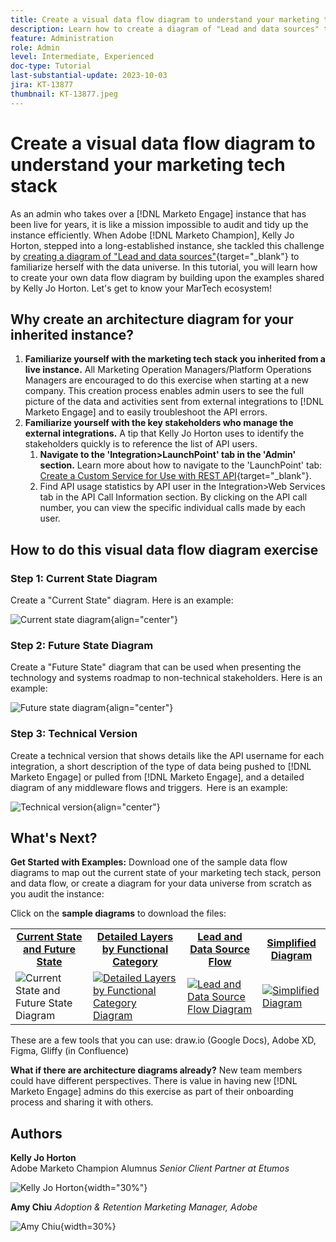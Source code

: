 ```yaml
---
title: Create a visual data flow diagram to understand your marketing tech stack
description: Learn how to create a diagram of "Lead and data sources" to understand the data universe, to audit and tidy up the instance efficiently.  
feature: Administration
role: Admin
level: Intermediate, Experienced
doc-type: Tutorial
last-substantial-update: 2023-10-03
jira: KT-13877
thumbnail: KT-13877.jpeg
---
```


# Create a visual data flow diagram to understand your marketing tech stack

As an admin who takes over a [!DNL Marketo Engage] instance that has been live for years, it is like a mission impossible to audit and tidy up the instance efficiently. When Adobe [!DNL Marketo Champion], Kelly Jo Horton, stepped into a long-established instance, she tackled this challenge by [creating a diagram of "Lead and data sources"](https://nation.marketo.com/t5/employee-blogs/understand-your-marketing-technology-and-data-create-this/ba-p/296774){target="_blank"} to familiarize herself with the data universe. In this tutorial, you will learn how to create your own data flow diagram by building upon the examples shared by Kelly Jo Horton. Let's get to know your MarTech ecosystem!  

## Why create an architecture diagram for your inherited instance? 

1. **Familiarize yourself with the marketing tech stack you inherited from a live instance.** All Marketing Operation Managers/Platform Operations Managers are encouraged to do this exercise when starting at a new company. This creation process enables admin users to see the full picture of the data and activities sent from external integrations to [!DNL Marketo Engage] and to easily troubleshoot the API errors. 
2. **Familiarize yourself with the key stakeholders who manage the external integrations.** A tip that Kelly Jo Horton uses to identify the stakeholders quickly is to reference the list of API users. 
   1. **Navigate to the 'Integration>LaunchPoint' tab in the 'Admin' section.** Learn more about how to navigate to the 'LaunchPoint' tab: [Create a Custom Service for Use with REST API](https://experienceleague.adobe.com/docs/marketo/using/product-docs/administration/additional-integrations/create-a-custom-service-for-use-with-rest-api.html){target="_blank"}.
   2. Find API usage statistics by API user in the Integration>Web Services tab in the API Call Information section. By clicking on the API call number, you can view the specific individual calls made by each user. 

## How to do this visual data flow diagram exercise 

### Step 1: Current State Diagram

Create a "Current State" diagram. Here is an example:

![Current state diagram](/help/tutorial-inherited-instance/_assets/data-flow-diagram/Current_State_Lead_Data_Sources_KellyJo_Horton.png){align="center"}


### Step 2: Future State Diagram

Create a "Future State" diagram that can be used when presenting the technology and systems roadmap to non-technical stakeholders. Here is an example:  

![Future state diagram](/help/tutorial-inherited-instance/_assets/data-flow-diagram/Future-State-Lead-Data-Sources-KellyJo-Horton.png){align="center"}

### Step 3: Technical Version

Create a technical version that shows details like the API username for each integration, a short description of the type of data being pushed to [!DNL Marketo Engage] or pulled from [!DNL Marketo Engage], and a detailed diagram of any middleware flows and triggers.  Here is an example:  

![Technical version](/help/tutorial-inherited-instance/_assets/data-flow-diagram/Lead-Data-Source-Diagram-KellyJo-Horton.png){align="center"}


## What's Next?

**Get Started with Examples:** 
Download one of the sample data flow diagrams to map out the current state of your marketing tech stack, person and data flow, or create a diagram for your data universe from scratch as you audit the instance:

Click on the **sample diagrams** to download the files:

<table style="table-layout:fixed">
   <tr>  
      <td style="border: 0;">
      <div style="text-align: center;">
          <a href="./_assets/downloads/Current_Future_State_Lead_Data_Sources.zip">
            <strong>Current State and Future State</strong>
         </a>
      </div>
      </td>
      <td style="border: 0;">
      <div style="text-align: center;">
         <a href="./_assets/downloads/Detailed_Layers_by_Functional_Category_Stacked_Technologies.zip">
         <strong>Detailed Layers by Functional Category </strong>   
         </a>
      </div>
      </td>
      <td style="border: 0;">
         <div style="text-align: center;">
         <a href="./_assets/downloads/Lead_Data_Source.zip">
           <strong>Lead and Data Source Flow </strong>  
         </a>
         </div>
       </td> 
       <td style="border: 0;">
         <div style="text-align: center;">
         <a href="./_assets/downloads/Simple_World_Class_Stage_Stack.zip">
          <strong>Simplified Diagram</strong>  
         </a>
         </div>
        </td>  
   </tr>
   <tr>
    <td style="border: 0;">
         <div>
          <img alt="Current State and Future State Diagram" src="./_assets/Thumbnail_Current-Future State Lead_Data Sources_KellyJo_Horton.png"/>
         </a>
      </div>
      </td>
      <td style="border: 0;">
         <div>
         <a href="./_assets/downloads/Detailed_Layers_by_Functional_Category_Stacked_Technologies.zip">
         <img alt="Detailed Layers by Functional Category Diagram" src="./_assets/Thumbnail_Detailed_Layers_by_Functional_Category_Stacked_Technologies_KellyJo_Horton.png" />
       </a>
         </div>
      </td>
       <td style="border: 0;">
         <div>
            <a href="./_assets/downloads/Lead_Data_Source.zip">
         <img alt="Lead and Data Source Flow Diagram" src="./_assets/Thumbnail_Lead-Data Source Diagram_KellyJo_Horton.png" />
         </a>
         </div>
      </td>
     <td style="border: 0;">
         <div>
            <a href="./_assets/downloads/Simple_World_Class_Stage_Stack.zip">
             <img alt="Simplified Diagram" src="./_assets/Thumbnail_Simple_World_Class_Stage_Stack.png" />
         </a>
         </div>
      </td>
</table>

These are a few tools that you can use: draw.io (Google Docs), Adobe XD, Figma, Gliffy (in Confluence)  

**What if there are architecture diagrams already?** New team members could have different perspectives. There is value in having new [!DNL Marketo Engage] admins do this exercise as part of their onboarding process and sharing it with others. 

## Authors

**Kelly Jo Horton**  
Adobe Marketo Champion Alumnus
*Senior Client Partner at Etumos*

 ![Kelly Jo Horton](/help/tutorial-inherited-instance/_assets/authors/Customer_Author_Kelly_Jo_Horton.png){width="30%"}

**Amy Chiu**
*Adoption & Retention Marketing Manager, Adobe*

![Amy Chiu](/help/tutorial-inherited-instance/_assets/authors/Adobe_Author_Amy_Chiu.png){width=30%}
